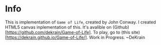 # Info
This is implementation of `Game of Life`, created by John Conway.
I created HTML5 canvas inplementation of this.
It's avalible on (Github)[https://github.com/dekrain/Game-of-Life].
To play, go to (this site)[https://dekrain.github.io/Game-of-Life/].
Work in Progress.
~DeKrain